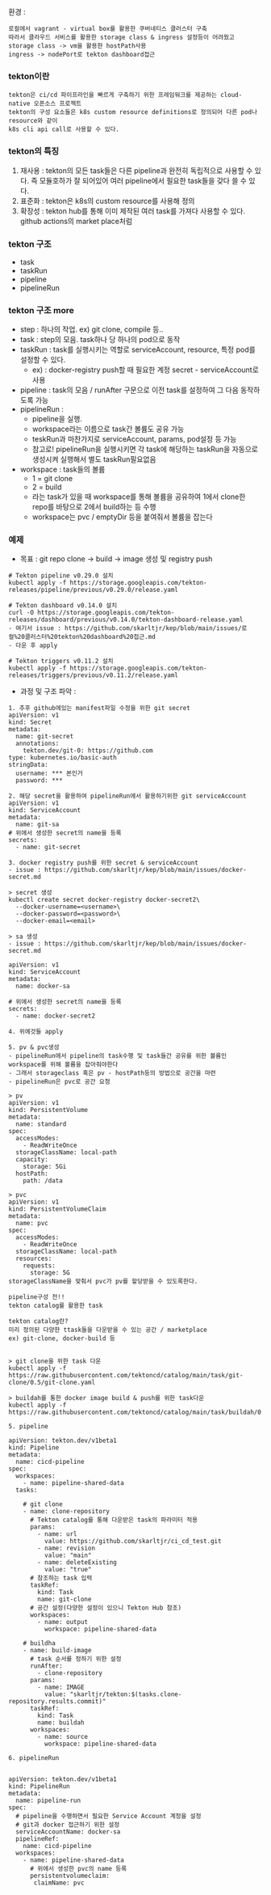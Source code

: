 환경 : 
```
로컬에서 vagrant - virtual box를 활용한 쿠버네티스 클러스터 구축
따라서 클라우드 서비스를 활용한 storage class & ingress 설정등이 어려웠고 
storage class -> vm을 활용한 hostPath사용
ingress -> nodePort로 tekton dashboard접근
```

### tekton이란
```
tekton은 ci/cd 파이프라인을 빠르게 구축하기 위한 프레임워크를 제공하는 cloud-native 오픈소스 프로젝트
tekton의 구성 요소들은 k8s custom resource definitions로 정의되어 다른 pod나 resource와 같이
k8s cli api call로 사용할 수 있다.
```

### tekton의 특징
1. 재사용 : tekton의 모든 task들은 다른 pipeline과 완전히 독립적으로 사용할 수 있다. 
즉 모듈호하가 잘 되어있어 여러 pipeline에서 필요한 task들을 갖다 쓸 수 있다.
2. 표준화 : tekton은 k8s의 custom resource를 사용해 정의
3. 확장성 : tekton hub를 통해 이미 제작된 여러 task를 가져다 사용할 수 있다. github actions의 market place처럼


### tekton 구조
- task
- taskRun
- pipeline
- pipelineRun


### tekton 구조 more
- step : 하나의 작업. ex) git clone, compile 등..
- task : step의 모음. task하나 당 하나의 pod으로 동작
- taskRun : task를 실행시키는 역할로 serviceAccount, resource, 특정 pod를 설정할 수 있다.
  - ex) : docker-registry push할 때 필요한 계정 secret - serviceAccount로 사용
- pipeline : task의 모음 / runAfter 구문으로 이전 task를 설정하여 그 다음 동작하도록 가능
- pipelineRun : 
  - pipeline을 실행. 
  - workspace라는 이름으로 task간 볼륨도 공유 가능
  - teskRun과 마찬가지로 serviceAccount, params, pod설정 등 가능
  - 참고로! pipelineRun을 실행시키면 각 task에 해당하는 taskRun을 자동으로 생성시켜 실행해서 별도 taskRun필요없음
- workspace : task들의 볼륨
  - 1 = git clone
  - 2 = build
  - 라는 task가 있을 때 workspace를 통해 볼륨을 공유하여 1에서 clone한 repo를 바탕으로 2에서 build하는 등 수행
  - workspace는 pvc / emptyDir 등을 붙여줘서 볼륨을 잡는다

### 예제
- 목표 : git repo clone -> build -> image 생성 및 registry push
```
# Tekton pipeline v0.29.0 설치
kubectl apply -f https://storage.googleapis.com/tekton-releases/pipeline/previous/v0.29.0/release.yaml

# Tekton dashboard v0.14.0 설치
curl -O https://storage.googleapis.com/tekton-releases/dashboard/previous/v0.14.0/tekton-dashboard-release.yaml
- 여기서 issue : https://github.com/skarltjr/kep/blob/main/issues/로컬%20클러스터%20tekton%20dashboard%20접근.md
- 다운 후 apply

# Tekton triggers v0.11.2 설치 
kubectl apply -f https://storage.googleapis.com/tekton-releases/triggers/previous/v0.11.2/release.yaml
```
- 과정 및 구조 파악 : 
```
1. 추후 github에있는 manifest파일 수정을 위한 git secret
apiVersion: v1
kind: Secret
metadata:
  name: git-secret
  annotations:
    tekton.dev/git-0: https://github.com
type: kubernetes.io/basic-auth
stringData:
  username: *** 본인거
  password: ***
```
```
2. 해당 secret을 활용하여 pipelineRun에서 활용하기위한 git serviceAccount
apiVersion: v1
kind: ServiceAccount
metadata:
  name: git-sa
# 위에서 생성한 secret의 name을 등록
secrets:
  - name: git-secret
```
```
3. docker registry push를 위한 secret & serviceAccount
- issue : https://github.com/skarltjr/kep/blob/main/issues/docker-secret.md

> secret 생성
kubectl create secret docker-registry docker-secret2\ 
  --docker-username=<username>\
  --docker-password=<password>\
  --docker-email=<email>
  
> sa 생성
- issue : https://github.com/skarltjr/kep/blob/main/issues/docker-secret.md

apiVersion: v1
kind: ServiceAccount
metadata:
  name: docker-sa

# 위에서 생성한 secret의 name을 등록
secrets:
  - name: docker-secret2
```
```
4. 위에것들 apply
```
```
5. pv & pvc생성
- pipelineRun에서 pipeline의 task수행 및 task들간 공유를 위한 볼륨인 workspace를 위해 볼륨을 잡아줘야한다
- 그래서 storageclass 혹은 pv - hostPath등의 방법으로 공간을 마련
- pipelineRun은 pvc로 공간 요청

> pv
apiVersion: v1
kind: PersistentVolume
metadata:
  name: standard
spec:
  accessModes:
    - ReadWriteOnce
  storageClassName: local-path
  capacity:
    storage: 5Gi
  hostPath:
    path: /data
    
> pvc
apiVersion: v1
kind: PersistentVolumeClaim
metadata:
  name: pvc
spec:
  accessModes:
    - ReadWriteOnce
  storageClassName: local-path
  resources:
    requests:
      storage: 5G
storageClassName을 맞춰서 pvc가 pv를 할당받을 수 있도록한다.
```

```
pipeline구성 전!!
tekton catalog를 활용한 task

tekton catalog란?
미리 정의된 다양한 ttask들을 다운받을 수 있는 공간 / marketplace
ex) git-clone, docker-build 등


> git clone을 위한 task 다운
kubectl apply -f https://raw.githubusercontent.com/tektoncd/catalog/main/task/git-clone/0.5/git-clone.yaml

> buildah를 통한 docker image build & push를 위한 task다운
kubectl apply -f https://raw.githubusercontent.com/tektoncd/catalog/main/task/buildah/0.3/buildah.yaml 

```
```
5. pipeline

apiVersion: tekton.dev/v1beta1
kind: Pipeline
metadata:
  name: cicd-pipeline
spec:
  workspaces:
    - name: pipeline-shared-data
  tasks:

    # git clone
    - name: clone-repository
      # Tekton catalog를 통해 다운받은 task의 파라미터 적용
      params:
        - name: url
          value: https://github.com/skarltjr/ci_cd_test.git
        - name: revision
          value: "main"
        - name: deleteExisting
          value: "true"
      # 참조하는 task 입력
      taskRef:
        kind: Task
        name: git-clone
      # 공간 설정(다양한 설정이 있으니 Tekton Hub 참조)
      workspaces:
        - name: output
          workspace: pipeline-shared-data

    # buildha
    - name: build-image
      # task 순서를 정하기 위한 설정
      runAfter:
        - clone-repository
      params:
        - name: IMAGE
          value: "skarltjr/tekton:$(tasks.clone-repository.results.commit)"
      taskRef:
        kind: Task
        name: buildah
      workspaces:
        - name: source
          workspace: pipeline-shared-data
```
```
6. pipelineRun
  
  
apiVersion: tekton.dev/v1beta1
kind: PipelineRun
metadata:
  name: pipeline-run
spec:
  # pipeline을 수행하면서 필요한 Service Account 계정을 설정
  # git과 docker 접근하기 위한 설정
  serviceAccountName: docker-sa
  pipelineRef:
    name: cicd-pipeline
  workspaces:
    - name: pipeline-shared-data
      # 위에서 생성한 pvc의 name 등록
      persistentvolumeclaim:
       claimName: pvc
```
